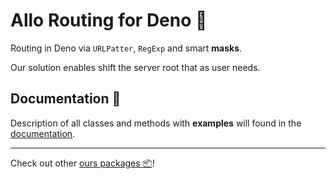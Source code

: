 # **Allo Routing** for Deno 🦕

Routing in Deno via `URLPatter`, `RegExp` and smart **masks**.

Our solution enables shift the server root that as user needs.

## Documentation 📖

Description of all classes and methods with **examples** will found in the [documentation](https://doc.deno.land/https://deno.land/x/allo_routing@v1.0.0-beta2).

---

Check out other [ours packages 📦](https://deno.land/x?query=allo_)!